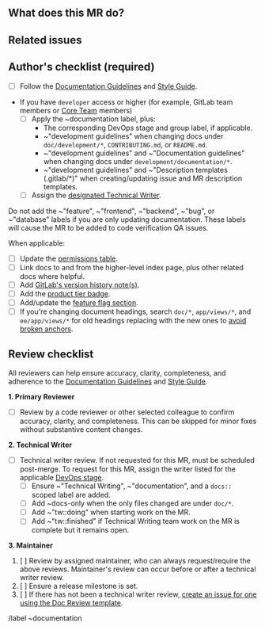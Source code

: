 <!-- Follow the documentation workflow https://docs.gitlab.com/ee/development/documentation/workflow.html -->
<!-- Additional information is located at https://docs.gitlab.com/ee/development/documentation/ -->
<!-- To find the designated Tech Writer for the stage/group, see https://about.gitlab.com/handbook/engineering/ux/technical-writing/#designated-technical-writers -->

<!-- Mention "documentation" or "docs" in the MR title -->
<!-- For changing documentation location use the "Change documentation location" template -->

## What does this MR do?

<!-- Briefly describe what this MR is about. -->

## Related issues

<!-- Link related issues below. Insert the issue link or reference after the word "Closes" if merging this should automatically close it. -->

## Author's checklist (required)

- [ ] Follow the [Documentation Guidelines](https://docs.gitlab.com/ee/development/documentation/) and [Style Guide](https://docs.gitlab.com/ee/development/documentation/styleguide.html).
- If you have `developer` access or higher (for example, GitLab team members or [Core Team](https://about.gitlab.com/community/core-team/) members)
  - [ ] Apply the ~documentation label, plus:
    - The corresponding DevOps stage and group label, if applicable.
    - ~"development guidelines" when changing docs under `doc/development/*`, `CONTRIBUTING.md`, or `README.md`.
    - ~"development guidelines" and ~"Documentation guidelines" when changing docs under `development/documentation/*`.
    - ~"development guidelines" and ~"Description templates (.gitlab/\*)" when creating/updating issue and MR description templates.
  - [ ] Assign the [designated Technical Writer](https://about.gitlab.com/handbook/engineering/ux/technical-writing/#assignments).

Do not add the ~"feature", ~"frontend", ~"backend", ~"bug", or ~"database" labels if you are only updating documentation. These labels will cause the MR to be added to code verification QA issues.

When applicable:

- [ ] Update the [permissions table](https://docs.gitlab.com/ee/user/permissions.html).
- [ ] Link docs to and from the higher-level index page, plus other related docs where helpful.
- [ ] Add [GitLab's version history note(s)](https://docs.gitlab.com/ee/development/documentation/styleguide.html#text-for-documentation-requiring-version-text).
- [ ] Add the [product tier badge](https://docs.gitlab.com/ee/development/documentation/styleguide.html#product-badges).
- [ ] Add/update the [feature flag section](https://docs.gitlab.com/ee/development/documentation/feature_flags.html).
- [ ] If you're changing document headings, search `doc/*`, `app/views/*`, and `ee/app/views/*` for old headings replacing with the new ones to [avoid broken anchors](https://docs.gitlab.com/ee/development/documentation/styleguide.html#anchor-links).

## Review checklist

All reviewers can help ensure accuracy, clarity, completeness, and adherence to the [Documentation Guidelines](https://docs.gitlab.com/ee/development/documentation/) and [Style Guide](https://docs.gitlab.com/ee/development/documentation/styleguide.html).

**1. Primary Reviewer**

* [ ] Review by a code reviewer or other selected colleague to confirm accuracy, clarity, and completeness. This can be skipped for minor fixes without substantive content changes.

**2. Technical Writer**

- [ ] Technical writer review. If not requested for this MR, must be scheduled post-merge. To request for this MR, assign the writer listed for the applicable [DevOps stage](https://about.gitlab.com/handbook/product/categories/#devops-stages).
  - [ ] Ensure ~"Technical Writing", ~"documentation", and a `docs::` scoped label are added.
  - [ ] Add ~docs-only when the only files changed are under `doc/*`.
  - [ ] Add ~"tw::doing" when starting work on the MR.
  - [ ] Add ~"tw::finished" if Technical Writing team work on the MR is complete but it remains open.

**3. Maintainer**

1. [ ] Review by assigned maintainer, who can always request/require the above reviews. Maintainer's review can occur before or after a technical writer review.
1. [ ] Ensure a release milestone is set.
1. [ ] If there has not been a technical writer review, [create an issue for one using the Doc Review template](https://gitlab.com/gitlab-org/gitlab/issues/new?issuable_template=Doc%20Review).

/label ~documentation
